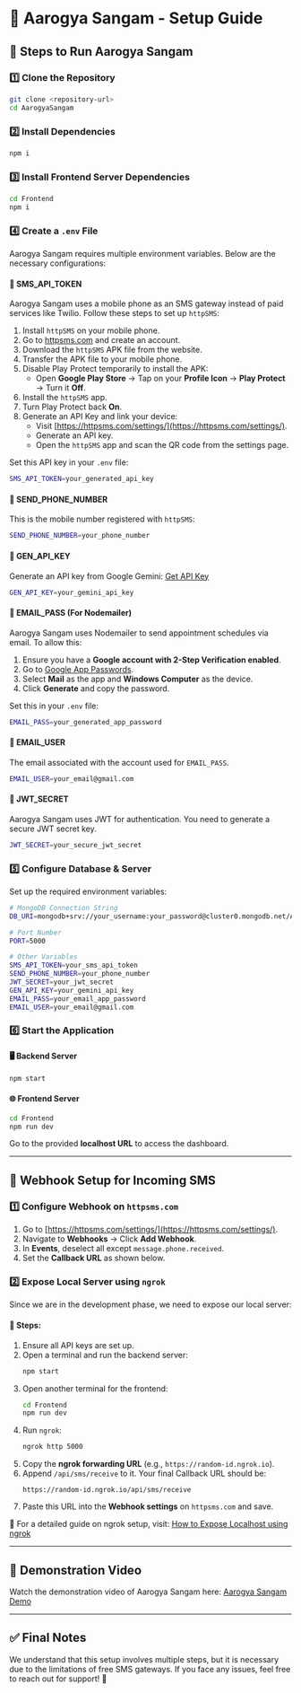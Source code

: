 # 📘 Aarogya Sangam - Setup Guide

## 🚀 Steps to Run Aarogya Sangam

### 1️⃣ Clone the Repository
```sh
git clone <repository-url>
cd AarogyaSangam
```

### 2️⃣ Install Dependencies
```sh
npm i
```

### 3️⃣ Install Frontend Server Dependencies
```sh
cd Frontend
npm i
```

### 4️⃣ Create a `.env` File
Aarogya Sangam requires multiple environment variables. Below are the necessary configurations:

#### 🔹 **SMS_API_TOKEN**
Aarogya Sangam uses a mobile phone as an SMS gateway instead of paid services like Twilio. Follow these steps to set up `httpSMS`:

1. Install `httpSMS` on your mobile phone.
2. Go to [httpsms.com](https://httpsms.com) and create an account.
3. Download the `httpSMS` APK file from the website.
4. Transfer the APK file to your mobile phone.
5. Disable Play Protect temporarily to install the APK:
   - Open **Google Play Store** → Tap on your **Profile Icon** → **Play Protect** → Turn it **Off**.
6. Install the `httpSMS` app.
7. Turn Play Protect back **On**.
8. Generate an API Key and link your device:
   - Visit [https://httpsms.com/settings/](https://httpsms.com/settings/).
   - Generate an API key.
   - Open the `httpSMS` app and scan the QR code from the settings page.

Set this API key in your `.env` file:
```sh
SMS_API_TOKEN=your_generated_api_key
```

#### 🔹 **SEND_PHONE_NUMBER**
This is the mobile number registered with `httpSMS`:
```sh
SEND_PHONE_NUMBER=your_phone_number
```

#### 🔹 **GEN_API_KEY**
Generate an API key from Google Gemini: [Get API Key](https://aistudio.google.com/app/apikey)
```sh
GEN_API_KEY=your_gemini_api_key
```

#### 🔹 **EMAIL_PASS** (For Nodemailer)
Aarogya Sangam uses Nodemailer to send appointment schedules via email. To allow this:

1. Ensure you have a **Google account with 2-Step Verification enabled**.
2. Go to [Google App Passwords](https://myaccount.google.com/apppasswords).
3. Select **Mail** as the app and **Windows Computer** as the device.
4. Click **Generate** and copy the password.

Set this in your `.env` file:
```sh
EMAIL_PASS=your_generated_app_password
```

#### 🔹 **EMAIL_USER**
The email associated with the account used for `EMAIL_PASS`.
```sh
EMAIL_USER=your_email@gmail.com
```

#### 🔹 **JWT_SECRET**
Aarogya Sangam uses JWT for authentication. You need to generate a secure JWT secret key.
```sh
JWT_SECRET=your_secure_jwt_secret
```

### 5️⃣ Configure Database & Server
Set up the required environment variables:
```sh
# MongoDB Connection String
DB_URI=mongodb+srv://your_username:your_password@cluster0.mongodb.net/AarogyaSangam

# Port Number
PORT=5000

# Other Variables
SMS_API_TOKEN=your_sms_api_token
SEND_PHONE_NUMBER=your_phone_number
JWT_SECRET=your_jwt_secret
GEN_API_KEY=your_gemini_api_key
EMAIL_PASS=your_email_app_password
EMAIL_USER=your_email@gmail.com
```

### 6️⃣ Start the Application
#### 🖥️ Backend Server
```sh
npm start
```
#### 🌐 Frontend Server
```sh
cd Frontend
npm run dev
```
Go to the provided **localhost URL** to access the dashboard.

---

## 🔄 Webhook Setup for Incoming SMS

### 1️⃣ Configure Webhook on `httpsms.com`
1. Go to [https://httpsms.com/settings/](https://httpsms.com/settings/).
2. Navigate to **Webhooks** → Click **Add Webhook**.
3. In **Events**, deselect all except `message.phone.received`.
4. Set the **Callback URL** as shown below.

### 2️⃣ Expose Local Server using `ngrok`
Since we are in the development phase, we need to expose our local server:

#### 📌 Steps:
1. Ensure all API keys are set up.
2. Open a terminal and run the backend server:
   ```sh
   npm start
   ```
3. Open another terminal for the frontend:
   ```sh
   cd Frontend
   npm run dev
   ```
4. Run `ngrok`:
   ```sh
   ngrok http 5000
   ```
5. Copy the **ngrok forwarding URL** (e.g., `https://random-id.ngrok.io`).
6. Append `/api/sms/receive` to it. Your final Callback URL should be:
   ```
   https://random-id.ngrok.io/api/sms/receive
   ```
7. Paste this URL into the **Webhook settings** on `httpsms.com` and save.

📌 For a detailed guide on ngrok setup, visit: [How to Expose Localhost using ngrok](https://reyhann.medium.com/how-to-expose-your-localhost-server-using-ngrok-9928ac2e26b8)

---

## 🎥 Demonstration Video
Watch the demonstration video of Aarogya Sangam here: [Aarogya Sangam Demo](https://drive.google.com/file/d/1xTAOtWD2nq7S51qytrxtnYRSgHErwOtI/view?usp=sharing)

---

## ✅ Final Notes
We understand that this setup involves multiple steps, but it is necessary due to the limitations of free SMS gateways. If you face any issues, feel free to reach out for support! 🚀
